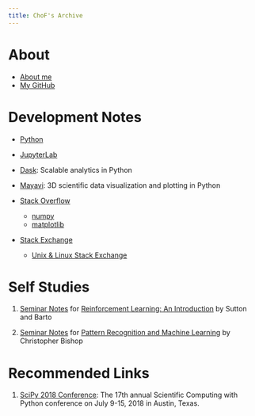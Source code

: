 ```yaml
---
title: ChoF's Archive
---
```


# About

- [About me](/aboutme/)
- [My GitHub](https://github.com/chofchof)

# Development Notes

- [Python](/devel/python)

- [JupyterLab](/devel/jupyterlab)

- [Dask](/devel/dask): Scalable analytics in Python

- [Mayavi](/devel/mayavi): 3D scientific data visualization and plotting in Python

- [Stack Overflow](/devel/stack_overflow)
  * [numpy](/devel/stack_overflow#numpy)
  * [matplotlib](/devel/stack_overflow#matplotlib)

- [Stack Exchange](/devel/stack_exchange)
  * [Unix & Linux Stack Exchange](/devel/stack_exchange#unix--linux-stack-exchange)
  
# Self Studies

1. [Seminar Notes](https://github.com/chofchof/reinforcement-learning-an-introduction) for [Reinforcement Learning: An Introduction](http://incompleteideas.net/book/the-book-2nd.html) by Sutton and Barto

2. [Seminar Notes](study/PRML/) for [Pattern Recognition and Machine Learning](https://www.microsoft.com/en-us/research/people/cmbishop/#!prml-book) by Christopher Bishop

# Recommended Links

1. [SciPy 2018 Conference](https://scipy2018.scipy.org): The 17th annual Scientific Computing with Python conference on July 9-15, 2018 in Austin, Texas.
